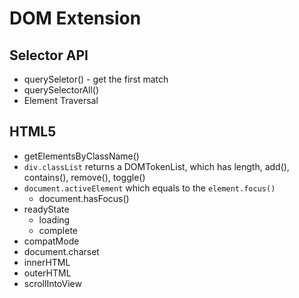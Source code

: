 # DOM Extension

## Selector API

- querySeletor() - get the first match
- querySelectorAll()
- Element Traversal

## HTML5

- getElementsByClassName()
- `div.classList` returns a DOMTokenList, which has length, add(), contains(), remove(), toggle()
- `document.activeElement` which equals to the `element.focus()`
  - document.hasFocus()
- readyState
  - loading
  - complete
- compatMode
- document.charset
- innerHTML
- outerHTML
- scrollIntoView